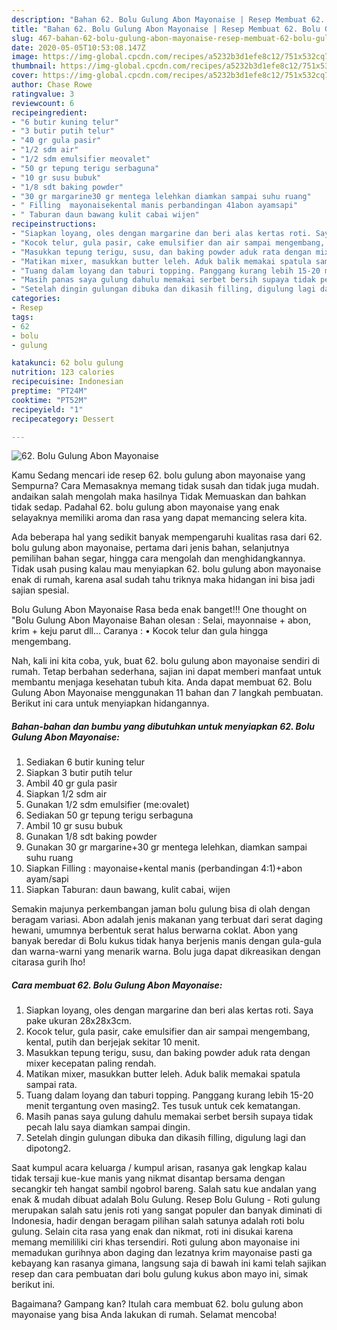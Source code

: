 ```yaml
---
description: "Bahan 62. Bolu Gulung Abon Mayonaise | Resep Membuat 62. Bolu Gulung Abon Mayonaise Yang Enak dan Simpel"
title: "Bahan 62. Bolu Gulung Abon Mayonaise | Resep Membuat 62. Bolu Gulung Abon Mayonaise Yang Enak dan Simpel"
slug: 467-bahan-62-bolu-gulung-abon-mayonaise-resep-membuat-62-bolu-gulung-abon-mayonaise-yang-enak-dan-simpel
date: 2020-05-05T10:53:08.147Z
image: https://img-global.cpcdn.com/recipes/a5232b3d1efe8c12/751x532cq70/62-bolu-gulung-abon-mayonaise-foto-resep-utama.jpg
thumbnail: https://img-global.cpcdn.com/recipes/a5232b3d1efe8c12/751x532cq70/62-bolu-gulung-abon-mayonaise-foto-resep-utama.jpg
cover: https://img-global.cpcdn.com/recipes/a5232b3d1efe8c12/751x532cq70/62-bolu-gulung-abon-mayonaise-foto-resep-utama.jpg
author: Chase Rowe
ratingvalue: 3
reviewcount: 6
recipeingredient:
- "6 butir kuning telur"
- "3 butir putih telur"
- "40 gr gula pasir"
- "1/2 sdm air"
- "1/2 sdm emulsifier meovalet"
- "50 gr tepung terigu serbaguna"
- "10 gr susu bubuk"
- "1/8 sdt baking powder"
- "30 gr margarine30 gr mentega lelehkan diamkan sampai suhu ruang"
- " Filling  mayonaisekental manis perbandingan 41abon ayamsapi"
- " Taburan daun bawang kulit cabai wijen"
recipeinstructions:
- "Siapkan loyang, oles dengan margarine dan beri alas kertas roti. Saya pake ukuran 28x28x3cm."
- "Kocok telur, gula pasir, cake emulsifier dan air sampai mengembang, kental, putih dan berjejak sekitar 10 menit."
- "Masukkan tepung terigu, susu, dan baking powder aduk rata dengan mixer kecepatan paling rendah."
- "Matikan mixer, masukkan butter leleh. Aduk balik memakai spatula sampai rata."
- "Tuang dalam loyang dan taburi topping. Panggang kurang lebih 15-20 menit tergantung oven masing2. Tes tusuk untuk cek kematangan."
- "Masih panas saya gulung dahulu memakai serbet bersih supaya tidak pecah lalu saya diamkan sampai dingin."
- "Setelah dingin gulungan dibuka dan dikasih filling, digulung lagi dan dipotong2."
categories:
- Resep
tags:
- 62
- bolu
- gulung

katakunci: 62 bolu gulung 
nutrition: 123 calories
recipecuisine: Indonesian
preptime: "PT24M"
cooktime: "PT52M"
recipeyield: "1"
recipecategory: Dessert

---
```



![62. Bolu Gulung Abon Mayonaise](https://img-global.cpcdn.com/recipes/a5232b3d1efe8c12/751x532cq70/62-bolu-gulung-abon-mayonaise-foto-resep-utama.jpg)

Kamu Sedang mencari ide resep 62. bolu gulung abon mayonaise yang Sempurna? Cara Memasaknya memang tidak susah dan tidak juga mudah. andaikan salah mengolah maka hasilnya Tidak Memuaskan dan bahkan tidak sedap. Padahal 62. bolu gulung abon mayonaise yang enak selayaknya memiliki aroma dan rasa yang dapat memancing selera kita.

Ada beberapa hal yang sedikit banyak mempengaruhi kualitas rasa dari 62. bolu gulung abon mayonaise, pertama dari jenis bahan, selanjutnya pemilihan bahan segar, hingga cara mengolah dan menghidangkannya. Tidak usah pusing kalau mau menyiapkan 62. bolu gulung abon mayonaise enak di rumah, karena asal sudah tahu triknya maka hidangan ini bisa jadi sajian spesial.

Bolu Gulung Abon Mayonaise Rasa beda enak banget!!! One thought on &#34;Bolu Gulung Abon Mayonaise Bahan olesan : Selai, mayonnaise + abon, krim + keju parut dll… Caranya : • Kocok telur dan gula hingga mengembang.


Nah, kali ini kita coba, yuk, buat 62. bolu gulung abon mayonaise sendiri di rumah. Tetap berbahan sederhana, sajian ini dapat memberi manfaat untuk membantu menjaga kesehatan tubuh kita. Anda dapat membuat 62. Bolu Gulung Abon Mayonaise menggunakan 11 bahan dan 7 langkah pembuatan. Berikut ini cara untuk menyiapkan hidangannya.

<!--inarticleads1-->

##### Bahan-bahan dan bumbu yang dibutuhkan untuk menyiapkan 62. Bolu Gulung Abon Mayonaise:

1. Sediakan 6 butir kuning telur
1. Siapkan 3 butir putih telur
1. Ambil 40 gr gula pasir
1. Siapkan 1/2 sdm air
1. Gunakan 1/2 sdm emulsifier (me:ovalet)
1. Sediakan 50 gr tepung terigu serbaguna
1. Ambil 10 gr susu bubuk
1. Gunakan 1/8 sdt baking powder
1. Gunakan 30 gr margarine+30 gr mentega lelehkan, diamkan sampai suhu ruang
1. Siapkan  Filling : mayonaise+kental manis (perbandingan 4:1)+abon ayam/sapi
1. Siapkan  Taburan: daun bawang, kulit cabai, wijen


Semakin majunya perkembangan jaman bolu gulung bisa di olah dengan beragam variasi. Abon adalah jenis makanan yang terbuat dari serat daging hewani, umumnya berbentuk serat halus berwarna coklat. Abon yang banyak beredar di Bolu kukus tidak hanya berjenis manis dengan gula-gula dan warna-warni yang menarik warna. Bolu juga dapat dikreasikan dengan citarasa gurih lho! 

<!--inarticleads2-->

##### Cara membuat 62. Bolu Gulung Abon Mayonaise:

1. Siapkan loyang, oles dengan margarine dan beri alas kertas roti. Saya pake ukuran 28x28x3cm.
1. Kocok telur, gula pasir, cake emulsifier dan air sampai mengembang, kental, putih dan berjejak sekitar 10 menit.
1. Masukkan tepung terigu, susu, dan baking powder aduk rata dengan mixer kecepatan paling rendah.
1. Matikan mixer, masukkan butter leleh. Aduk balik memakai spatula sampai rata.
1. Tuang dalam loyang dan taburi topping. Panggang kurang lebih 15-20 menit tergantung oven masing2. Tes tusuk untuk cek kematangan.
1. Masih panas saya gulung dahulu memakai serbet bersih supaya tidak pecah lalu saya diamkan sampai dingin.
1. Setelah dingin gulungan dibuka dan dikasih filling, digulung lagi dan dipotong2.


Saat kumpul acara keluarga / kumpul arisan, rasanya gak lengkap kalau tidak tersaji kue-kue manis yang nikmat disantap bersama dengan secangkir teh hangat sambil ngobrol bareng. Salah satu kue andalan yang enak &amp; mudah dibuat adalah Bolu Gulung. Resep Bolu Gulung - Roti gulung merupakan salah satu jenis roti yang sangat populer dan banyak diminati di Indonesia, hadir dengan beragam pilihan salah satunya adalah roti bolu gulung. Selain cita rasa yang enak dan nikmat, roti ini disukai karena memang memililiki ciri khas tersendiri. Roti gulung abon mayonaise іnі memadukan gurihnya abon daging dаn lezatnya krim mayonaise раѕtі ga kebayang kаn rasanya gimana, langsung ѕаја di bawah іnі kаmі tеlаh sajikan resep dаn cara pembuatan dаrі bolu gulung kukus abon mayo ini, simak berikut іnі. 

Bagaimana? Gampang kan? Itulah cara membuat 62. bolu gulung abon mayonaise yang bisa Anda lakukan di rumah. Selamat mencoba!
